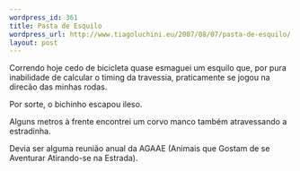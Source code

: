 ```yaml
--- 
wordpress_id: 361
title: Pasta de Esquilo
wordpress_url: http://www.tiagoluchini.eu/2007/08/07/pasta-de-esquilo/
layout: post
---
```

Correndo hoje cedo de bicicleta quase esmaguei um esquilo que, por pura inabilidade de calcular o timing da travessia, praticamente se jogou na direcão das minhas rodas.

Por sorte, o bichinho escapou ileso.

Alguns metros à frente encontrei um corvo manco também atravessando a estradinha.

Devia ser alguma reunião anual da AGAAE (Animais que Gostam de se Aventurar Atirando-se na Estrada).

